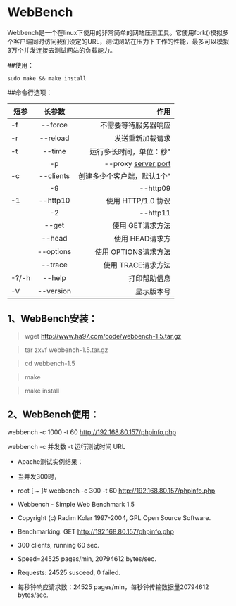 # WebBench

Webbench是一个在linux下使用的非常简单的网站压测工具。它使用fork()模拟多个客户端同时访问我们设定的URL，测试网站在压力下工作的性能，最多可以模拟3万个并发连接去测试网站的负载能力。

##使用：

	sudo make && make install
  
##命令行选项：




| 短参        | 长参数           | 作用   |
| ------------- |:-------------:| -----:|
|-f     |--force                |不需要等待服务器响应               | 
|-r     |--reload               |发送重新加载请求                   |
|-t     |--time <sec>           |运行多长时间，单位：秒"            |
    |-p     |--proxy <server:port>  |使用代理服务器来发送请求	    |
|-c     |--clients <n>          |创建多少个客户端，默认1个"         |
     |-9     |--http09               |使用 HTTP/0.9                      |
|-1     |--http10               |使用 HTTP/1.0 协议                 |
     |-2     |--http11               |使用 HTTP/1.1 协议                 |
|       |--get                  |使用 GET请求方法                   |
|       |--head                 |使用 HEAD请求方                    |
|       |--options              |使用 OPTIONS请求方法               |
|       |--trace                |使用 TRACE请求方法                 |
|-?/-h  |--help                 |打印帮助信息                       |
|-V     |--version              |显示版本号                         |


## 1、WebBench安装：

> wget http://www.ha97.com/code/webbench-1.5.tar.gz

> tar zxvf webbench-1.5.tar.gz

> cd webbench-1.5

> make

> make install

## 2、WebBench使用：
webbench -c 1000 -t 60 http://192.168.80.157/phpinfo.php

webbench -c 并发数 -t 运行测试时间 URL

* Apache测试实例结果：
* 当并发300时，
* root [ ~ ]# webbench -c 300 -t 60 http://192.168.80.157/phpinfo.php
* Webbench - Simple Web Benchmark 1.5
* Copyright (c) Radim Kolar 1997-2004, GPL Open Source Software.

* Benchmarking: GET http://192.168.80.157/phpinfo.php
* 300 clients, running 60 sec.

* Speed=24525 pages/min, 20794612 bytes/sec.
* Requests: 24525 susceed, 0 failed.

* 每秒钟响应请求数：24525 pages/min，每秒钟传输数据量20794612 bytes/sec.
